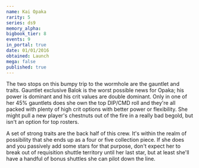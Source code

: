 ```yaml
---
name: Kai Opaka
rarity: 5
series: ds9
memory_alpha:
bigbook_tier: 8
events: 9
in_portal: true
date: 01/01/2016
obtained: Launch
mega: false
published: true
---
```


The two stops on this bumpy trip to the wormhole are the gauntlet and traits. Gauntlet exclusive Balok is the worst possible news for Opaka; his power is dominant and his crit values are double dominant. Only in one of her 45% gauntlets does she own the top DIP/CMD roll and they're all packed with plenty of high crit options with better power or flexibility. She might pull a new player's chestnuts out of the fire in a really bad begold, but isn't an option for top rosters.

A set of strong traits are the back half of this crew. It's within the realm of possibility that she ends up as a four or five collection piece. If she does and you passively add some stars for that purpose, don't expect her to break out of requisition shuttle territory until her last star, but at least she'll have a handful of bonus shuttles she can pilot down the line.
